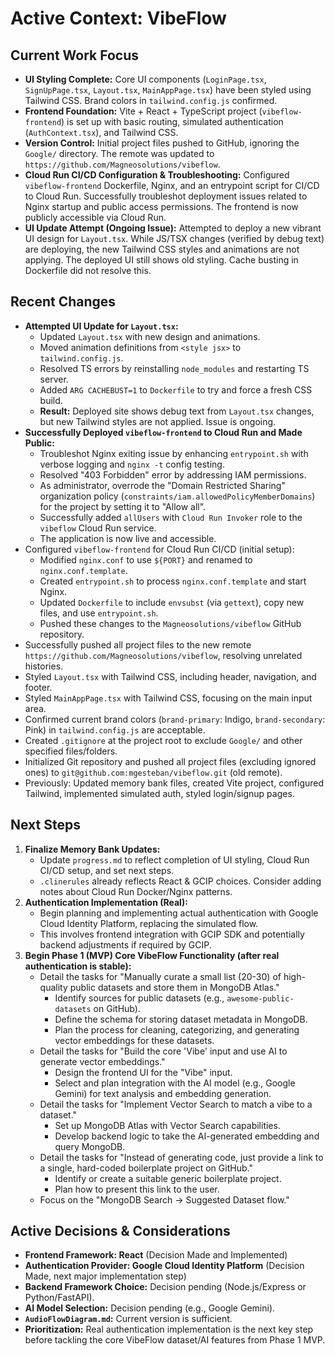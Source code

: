 # Active Context: VibeFlow

## Current Work Focus
*   **UI Styling Complete:** Core UI components (`LoginPage.tsx`, `SignUpPage.tsx`, `Layout.tsx`, `MainAppPage.tsx`) have been styled using Tailwind CSS. Brand colors in `tailwind.config.js` confirmed.
*   **Frontend Foundation:** Vite + React + TypeScript project (`vibeflow-frontend`) is set up with basic routing, simulated authentication (`AuthContext.tsx`), and Tailwind CSS.
*   **Version Control:** Initial project files pushed to GitHub, ignoring the `Google/` directory. The remote was updated to `https://github.com/Magneosolutions/vibeflow`.
*   **Cloud Run CI/CD Configuration & Troubleshooting:** Configured `vibeflow-frontend` Dockerfile, Nginx, and an entrypoint script for CI/CD to Cloud Run. Successfully troubleshot deployment issues related to Nginx startup and public access permissions. The frontend is now publicly accessible via Cloud Run.
*   **UI Update Attempt (Ongoing Issue):** Attempted to deploy a new vibrant UI design for `Layout.tsx`. While JS/TSX changes (verified by debug text) are deploying, the new Tailwind CSS styles and animations are not applying. The deployed UI still shows old styling. Cache busting in Dockerfile did not resolve this.

## Recent Changes
*   **Attempted UI Update for `Layout.tsx`:**
    *   Updated `Layout.tsx` with new design and animations.
    *   Moved animation definitions from `<style jsx>` to `tailwind.config.js`.
    *   Resolved TS errors by reinstalling `node_modules` and restarting TS server.
    *   Added `ARG CACHEBUST=1` to `Dockerfile` to try and force a fresh CSS build.
    *   **Result:** Deployed site shows debug text from `Layout.tsx` changes, but new Tailwind styles are not applied. Issue is ongoing.
*   **Successfully Deployed `vibeflow-frontend` to Cloud Run and Made Public:**
    *   Troubleshot Nginx exiting issue by enhancing `entrypoint.sh` with verbose logging and `nginx -t` config testing.
    *   Resolved "403 Forbidden" error by addressing IAM permissions.
    *   As administrator, overrode the "Domain Restricted Sharing" organization policy (`constraints/iam.allowedPolicyMemberDomains`) for the project by setting it to "Allow all".
    *   Successfully added `allUsers` with `Cloud Run Invoker` role to the `vibeflow` Cloud Run service.
    *   The application is now live and accessible.
*   Configured `vibeflow-frontend` for Cloud Run CI/CD (initial setup):
    *   Modified `nginx.conf` to use `${PORT}` and renamed to `nginx.conf.template`.
    *   Created `entrypoint.sh` to process `nginx.conf.template` and start Nginx.
    *   Updated `Dockerfile` to include `envsubst` (via `gettext`), copy new files, and use `entrypoint.sh`.
    *   Pushed these changes to the `Magneosolutions/vibeflow` GitHub repository.
*   Successfully pushed all project files to the new remote `https://github.com/Magneosolutions/vibeflow`, resolving unrelated histories.
*   Styled `Layout.tsx` with Tailwind CSS, including header, navigation, and footer.
*   Styled `MainAppPage.tsx` with Tailwind CSS, focusing on the main input area.
*   Confirmed current brand colors (`brand-primary`: Indigo, `brand-secondary`: Pink) in `tailwind.config.js` are acceptable.
*   Created `.gitignore` at the project root to exclude `Google/` and other specified files/folders.
*   Initialized Git repository and pushed all project files (excluding ignored ones) to `git@github.com:mgesteban/vibeflow.git` (old remote).
*   Previously: Updated memory bank files, created Vite project, configured Tailwind, implemented simulated auth, styled login/signup pages.

## Next Steps
1.  **Finalize Memory Bank Updates:**
    *   Update `progress.md` to reflect completion of UI styling, Cloud Run CI/CD setup, and set next steps.
    *   `.clinerules` already reflects React & GCIP choices. Consider adding notes about Cloud Run Docker/Nginx patterns.
2.  **Authentication Implementation (Real):**
    *   Begin planning and implementing actual authentication with Google Cloud Identity Platform, replacing the simulated flow.
    *   This involves frontend integration with GCIP SDK and potentially backend adjustments if required by GCIP.
3.  **Begin Phase 1 (MVP) Core VibeFlow Functionality (after real authentication is stable):**
    *   Detail the tasks for "Manually curate a small list (20-30) of high-quality public datasets and store them in MongoDB Atlas."
        *   Identify sources for public datasets (e.g., `awesome-public-datasets` on GitHub).
        *   Define the schema for storing dataset metadata in MongoDB.
        *   Plan the process for cleaning, categorizing, and generating vector embeddings for these datasets.
    *   Detail the tasks for "Build the core 'Vibe' input and use AI to generate vector embeddings."
        *   Design the frontend UI for the "Vibe" input.
        *   Select and plan integration with the AI model (e.g., Google Gemini) for text analysis and embedding generation.
    *   Detail the tasks for "Implement Vector Search to match a vibe to a dataset."
        *   Set up MongoDB Atlas with Vector Search capabilities.
        *   Develop backend logic to take the AI-generated embedding and query MongoDB.
    *   Detail the tasks for "Instead of generating code, just provide a link to a single, hard-coded boilerplate project on GitHub."
        *   Identify or create a suitable generic boilerplate project.
        *   Plan how to present this link to the user.
    *   Focus on the "MongoDB Search -> Suggested Dataset flow."

## Active Decisions & Considerations
*   **Frontend Framework: React** (Decision Made and Implemented)
*   **Authentication Provider: Google Cloud Identity Platform** (Decision Made, next major implementation step)
*   **Backend Framework Choice:** Decision pending (Node.js/Express or Python/FastAPI).
*   **AI Model Selection:** Decision pending (e.g., Google Gemini).
*   **`AudioFlowDiagram.md`:** Current version is sufficient.
*   **Prioritization:** Real authentication implementation is the next key step before tackling the core VibeFlow dataset/AI features from Phase 1 MVP.
